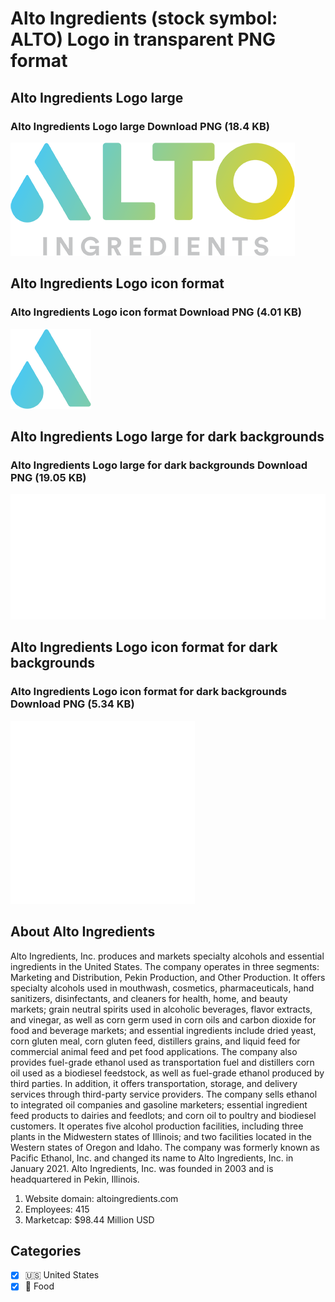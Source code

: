 # Alto Ingredients (stock symbol: ALTO) Logo in transparent PNG format

## Alto Ingredients Logo large

### Alto Ingredients Logo large Download PNG (18.4 KB)

![Alto Ingredients Logo large Download PNG (18.4 KB)](/img/orig/ALTO_BIG-31b067c1.png)

## Alto Ingredients Logo icon format

### Alto Ingredients Logo icon format Download PNG (4.01 KB)

![Alto Ingredients Logo icon format Download PNG (4.01 KB)](/img/orig/ALTO-cb842cfd.png)

## Alto Ingredients Logo large for dark backgrounds

### Alto Ingredients Logo large for dark backgrounds Download PNG (19.05 KB)

![Alto Ingredients Logo large for dark backgrounds Download PNG (19.05 KB)](/img/orig/ALTO_BIG.D-d9426f33.png)

## Alto Ingredients Logo icon format for dark backgrounds

### Alto Ingredients Logo icon format for dark backgrounds Download PNG (5.34 KB)

![Alto Ingredients Logo icon format for dark backgrounds Download PNG (5.34 KB)](/img/orig/ALTO.D-3cd81ae9.png)

## About Alto Ingredients

Alto Ingredients, Inc. produces and markets specialty alcohols and essential ingredients in the United States. The company operates in three segments: Marketing and Distribution, Pekin Production, and Other Production. It offers specialty alcohols used in mouthwash, cosmetics, pharmaceuticals, hand sanitizers, disinfectants, and cleaners for health, home, and beauty markets; grain neutral spirits used in alcoholic beverages, flavor extracts, and vinegar, as well as corn germ used in corn oils and carbon dioxide for food and beverage markets; and essential ingredients include dried yeast, corn gluten meal, corn gluten feed, distillers grains, and liquid feed for commercial animal feed and pet food applications. The company also provides fuel-grade ethanol used as transportation fuel and distillers corn oil used as a biodiesel feedstock, as well as fuel-grade ethanol produced by third parties. In addition, it offers transportation, storage, and delivery services through third-party service providers. The company sells ethanol to integrated oil companies and gasoline marketers; essential ingredient feed products to dairies and feedlots; and corn oil to poultry and biodiesel customers. It operates five alcohol production facilities, including three plants in the Midwestern states of Illinois; and two facilities located in the Western states of Oregon and Idaho. The company was formerly known as Pacific Ethanol, Inc. and changed its name to Alto Ingredients, Inc. in January 2021. Alto Ingredients, Inc. was founded in 2003 and is headquartered in Pekin, Illinois.

1. Website domain: altoingredients.com
2. Employees: 415
3. Marketcap: $98.44 Million USD


## Categories
- [x] 🇺🇸 United States
- [x] 🍴 Food
